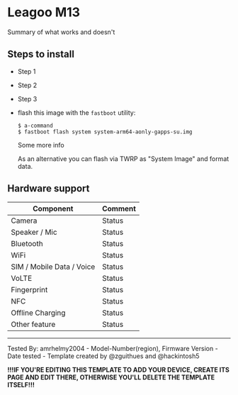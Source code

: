 # Leagoo M13

Summary of what works and doesn't

## Steps to install

* Step 1
* Step 2
* Step 3
* flash this image with the `fastboot` utility:
    ```
    $ a-command
    $ fastboot flash system system-arm64-aonly-gapps-su.img
    ```
    Some more info

    As an alternative you can flash via TWRP as "System Image" and format data.

## Hardware support

| Component                 |      Comment                                              |
|---------------------------|-----------------------------------------------------------|
| Camera                    | Status                                                    |
| Speaker / Mic             | Status                                                    |
| Bluetooth                 | Status                                                    |
| WiFi                      | Status                                                    |
| SIM / Mobile Data / Voice | Status                                                    |
| VoLTE                     | Status                                                    |
| Fingerprint               | Status                                                    |
| NFC                       | Status                                                    |
| Offline Charging          | Status                                                    |
| Other feature             | Status                                                    |
---

Tested By: amrhelmy2004 - Model-Number(region), Firmware Version - Date tested - Template created by @zguithues and @hackintosh5

**!!!IF YOU'RE EDITING THIS TEMPLATE TO ADD YOUR DEVICE, CREATE ITS PAGE AND EDIT THERE, OTHERWISE YOU'LL DELETE THE TEMPLATE ITSELF!!!**